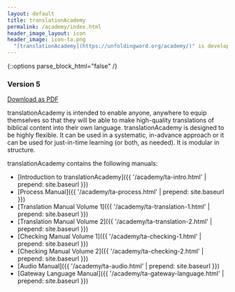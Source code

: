 ```yaml
---
layout: default
title: translationAcademy
permalink: /academy/index.html
header_image_layout: icon
header_image: icon-ta.png
  "[translationAcademy](https://unfoldingword.org/academy/)" is developed by [Wycliffe Associates](https://wycliffeassociates.org/) and the [Door43 World Missions Community](https://door43.org/) made available under a [Creative Commons Attribution-Share Alike 4.0 International](https://creativecommons.org/licenses/by-sa/4.0/) license.
---
```


{::options parse_block_html="false" /}
<div class="text-center">
  <h3>Version 5</h3>
  <p>
    <a class="btn btn-dark btn-sm" href="http://cdn.door43.org/en/ta/v5/pdf/en-ta-v5.pdf" title="PDF Document">
      <i class="fa fa-file-pdf-o"></i> Download as PDF
    </a>
  </p>
</div>

translationAcademy is intended to enable anyone, anywhere to equip themselves so that they will be able to make high-quality translations of biblical content into their own language. translationAcademy is designed to be highly flexible. It can be used in a systematic, in-advance approach or it can be used for just-in-time learning (or both, as needed). It is modular in structure.

translationAcademy contains the following manuals:

* [Introduction to translationAcademy]({{ '/academy/ta-intro.html' | prepend: site.baseurl }})
* [Process Manual]({{ '/academy/ta-process.html' | prepend: site.baseurl }})
* [Translation Manual Volume 1]({{ '/academy/ta-translation-1.html' | prepend: site.baseurl }})
* [Translation Manual Volume 2]({{ '/academy/ta-translation-2.html' | prepend: site.baseurl }})
* [Checking Manual Volume 1]({{ '/academy/ta-checking-1.html' | prepend: site.baseurl }})
* [Checking Manual Volume 2]({{ '/academy/ta-checking-2.html' | prepend: site.baseurl }})
* [Audio Manual]({{ '/academy/ta-audio.html' | prepend: site.baseurl }})
* [Gateway Language Manual]({{ '/academy/ta-gateway-language.html' | prepend: site.baseurl }})


